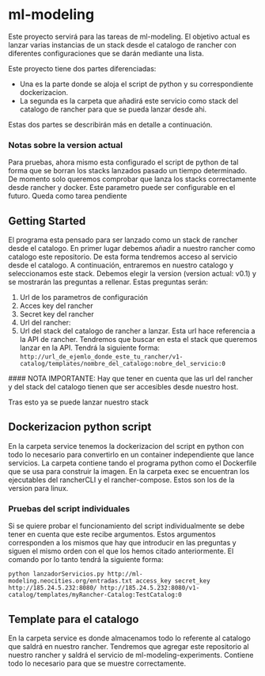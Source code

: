 <!-- README FO GIT HUB -->
# ml-modeling

Este proyecto servirá para las tareas de ml-modeling. El objetivo actual es lanzar varias instancias de un stack desde el catalogo de rancher con diferentes configuraciones que se darán mediante una lista.

Este proyecto tiene dos partes diferenciadas:
* Una es la parte donde se aloja el script de python y su correspondiente dockerizacion.
* La segunda es la carpeta que añadirá este servicio como stack del catalogo de rancher para que se pueda lanzar desde ahi.

Estas dos partes se describirán más en detalle a continuación.

### Notas sobre la version actual

Para pruebas, ahora mismo esta configurado el script de python de tal forma que se borran los stacks lanzados pasado un tiempo determinado. De momento solo queremos comprobar que lanza los stacks correctamente desde rancher y docker.
Este parametro puede ser configurable en el futuro. Queda como tarea pendiente

## Getting Started

El programa esta pensado para ser lanzado como un stack de rancher desde el catalogo.
En primer lugar debemos añadir a nuestro rancher como catalogo este repositorio. De esta forma tendremos acceso al servicio desde el catalogo.
A continuación, entraremos en nuestro catalogo y seleccionamos este stack. Debemos elegir la version (version actual: v0.1) y se mostrarán las preguntas a rellenar. Estas preguntas serán:

1. Url de los parametros de configuración
2. Acces key del rancher
3. Secret key del rancher
4. Url del rancher:
5. Url del stack del catalogo de rancher a lanzar. Esta url hace referencia a la API de rancher. Tendremos que buscar en esta el stack que queremos lanzar en la API. Tendrá la siguiente forma:
`http://url_de_ejemlo_donde_este_tu_rancher/v1-catalog/templates/nombre_del_catalogo:nobre_del_servicio:0`

#### NOTA IMPORTANTE: Hay que tener en cuenta que las url del rancher y del stack del catalogo tienen que ser accesibles desde nuestro host.

Tras esto ya se puede lanzar nuestro stack

## Dockerizacion python script

En la carpeta service tenemos la dockerizacion del script en python con todo lo necesario para convertirlo en un container independiente que lance servicios. La carpeta contiene tando el programa python como el Dockerfile que se usa para construir la imagen. En la carpeta exec se encuentran los ejecutables del rancherCLI y el rancher-compose. Estos son los de la version para linux.

### Pruebas del script individuales

Si se quiere probar el funcionamiento del script individualmente se debe tener en cuenta que este recibe argumentos. Estos argumentos corresponden a los mismos que hay que introducir en las preguntas y siguen el mismo orden con el que los hemos citado anteriormente.
El comando por lo tanto tendrá la siguiente forma:

```
python lanzadorServicios.py http://ml-modeling.neocities.org/entradas.txt access_key secret_key http://185.24.5.232:8080/ http://185.24.5.232:8080/v1-catalog/templates/myRancher-Catalog:TestCatalog:0
```

## Template para el catalogo

En la carpeta service es donde almacenamos todo lo referente al catalogo que saldrá en nuestro rancher. Tendremos que agregar este repositorio al nuestro rancher y saldrá el servicio de ml-modeling-experiments. Contiene todo lo necesario para que se muestre correctamente.
